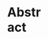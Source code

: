 <svg width="100" height="100" xmlns="http://www.w3.org/2000/svg">
<foreignObject width="100" height="100">
    <div xmlns="http://www.w3.org/1999/xhtml">
        <ul>
           <h1>Abstract</h1> 
<h4>
The rise of Internet-of-Things enables the develop
ment of smart applications devoted to improving the quality of
 life in urban and rural areas, thus fostering the creation of smart
 territories.
 Some dislocated areas, however, are underprivileged
 in the provision of such smart services due to the lack, ineffi
ciency, or excessive cost of Internet access. To surmount these
 problems, some techniques related to opportunistic networking
 might come to aid.
 In this article, we propose a framework that
 is centered on relying on an untrusted Data Mule to carry data
 from an offline source to an online destination. In particular,
 we present a framework that enables communication between
 different actors and a reward mechanism for their work, based on
 the use of Distributed Ledger Technologies, Smart Contracts and
 Decentralized File Storages. The protocol involved in bringing
 a Client’s message online (and getting back a response) is
 thoroughly explained in all its steps and, then, discussed on the
 most important trust and security issues. Finally, we proceed to
 evaluate such a protocol and the whole framework through a
 series of communication latency tests, an analysis of the Smart
 Contract usage, and simulations in which buses act as Data
 Mules. Our results suggest the feasibility of our proposal in a
 Smart Territory scenario.</h4>
</ul></div>
</foreignObject>
</svg>
